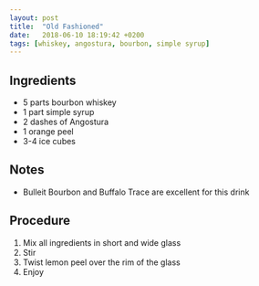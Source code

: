 ```yaml
---
layout: post
title:  "Old Fashioned"
date:   2018-06-10 18:19:42 +0200
tags: [whiskey, angostura, bourbon, simple syrup]
---
```


## Ingredients
- 5 parts bourbon whiskey
- 1 part simple syrup
- 2 dashes of Angostura
- 1 orange peel
- 3-4 ice cubes

## Notes
- Bulleit Bourbon and Buffalo Trace are excellent for this drink

## Procedure
1. Mix all ingredients in short and wide glass
2. Stir
3. Twist lemon peel over the rim of the glass
4. Enjoy
